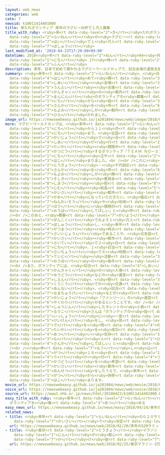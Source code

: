 ```yaml
---
layout: web_news
categories: web
cate: 7
newsid: k10011414401000
title: 来たれボランティア 来年のラグビーＷ杯で１万人募集
title_with_ruby: <ruby>来<rt data-ruby-level="2">き</rt></ruby>たれボランティア <ruby>来年<rt
  data-ruby-level="2">らいねん</rt></ruby>の<ruby>ラグビー<rt data-ruby-level="7">らぐびー</rt></ruby>Ｗ<ruby>杯<rt
  data-ruby-level="7">はい</rt></ruby>で１<ruby>万人<rt data-ruby-level="2">まんにん</rt></ruby><ruby>募集<rt
  data-ruby-level="7">ぼしゅう</rt></ruby>
last_modified_at: '2018-04-23T17:20:00+09:00'
datetime: 2018<ruby>年<rt data-ruby-level="1">ねん</rt></ruby>04<ruby>月<rt data-ruby-level="1">がつ</rt></ruby>23<ruby>日<rt
  data-ruby-level="1">にち</rt></ruby> 17<ruby>時<rt data-ruby-level="2">じ</rt></ruby>20<ruby>分<rt
  data-ruby-level="2">ふん</rt></ruby>
description: 来年、日本で初めて開かれるラグビーワールドカップで、試合会場の運営支援や観客の案内にあたる、およそ１万人のボランティアの募集が２３日から始まり、参加を呼びかける催しが都内で開かれました。
summary: <ruby>来年<rt data-ruby-level="2">らいねん</rt></ruby>、<ruby>日本<rt data-ruby-level="1">にっぽん</rt></ruby>で<ruby>初<rt
  data-ruby-level="4">はじ</rt></ruby>めて<ruby>開<rt data-ruby-level="3">ひら</rt></ruby>かれるラグビーワールドカップで、<ruby>試合<rt
  data-ruby-level="4">しあい</rt></ruby><ruby>会場<rt data-ruby-level="2">かいじょう</rt></ruby>の<ruby>運営<rt
  data-ruby-level="5">うんえい</rt></ruby><ruby>支援<rt data-ruby-level="7">しえん</rt></ruby>や<ruby>観客<rt
  data-ruby-level="4">かんきゃく</rt></ruby>の<ruby>案内<rt data-ruby-level="4">あんない</rt></ruby>にあたる、およそ１<ruby>万人<rt
  data-ruby-level="2">まんにん</rt></ruby>のボランティアの<ruby>募集<rt data-ruby-level="7">ぼしゅう</rt></ruby>が２３<ruby>日<rt
  data-ruby-level="1">にち</rt></ruby>から<ruby>始<rt data-ruby-level="3">はじ</rt></ruby>まり、<ruby>参加<rt
  data-ruby-level="4">さんか</rt></ruby>を<ruby>呼<rt data-ruby-level="6">よ</rt></ruby>びかける<ruby>催<rt
  data-ruby-level="7">もよお</rt></ruby>しが<ruby>都内<rt data-ruby-level="3">とない</rt></ruby>で<ruby>開<rt
  data-ruby-level="3">ひら</rt></ruby>かれました。
image_url: https://newswebeasy.github.io/ja201804/news/web/image/2018/04/23/K10011414401_1804231738_1804231738_01_02.jpg
more: ラグビーワールドカップは、<ruby>来年<rt data-ruby-level="2">らいねん</rt></ruby>の９<ruby>月<rt data-ruby-level="1">がつ</rt></ruby>２０<ruby>日<rt
  data-ruby-level="1">にち</rt></ruby>から１１<ruby>月<rt data-ruby-level="1">がつ</rt></ruby>２<ruby>日<rt
  data-ruby-level="1">にち</rt></ruby>まで、<ruby>全国<rt data-ruby-level="3">ぜんこく</rt></ruby>１２の<ruby>会場<rt
  data-ruby-level="2">かいじょう</rt></ruby>で<ruby>合<rt data-ruby-level="2">あ</rt></ruby>わせて４８<ruby>試合<rt
  data-ruby-level="4">しあい</rt></ruby>が<ruby>行<rt data-ruby-level="2">おこな</rt></ruby>われ、<ruby>大会<rt
  data-ruby-level="2">たいかい</rt></ruby><ruby>期間中<rt data-ruby-level="3">きかんちゅう</rt></ruby>に<ruby>活動<rt
  data-ruby-level="3">かつどう</rt></ruby>するボランティア「ＴＥＡＭ ＮＯーＳＩＤＥ」の<ruby>募集<rt data-ruby-level="7">ぼしゅう</rt></ruby>が２３<ruby>日<rt
  data-ruby-level="1">にち</rt></ruby><ruby>正午<rt data-ruby-level="2">しょうご</rt></ruby>から<ruby>始<rt
  data-ruby-level="3">はじ</rt></ruby>まりました。<br /><br />これに<ruby>合<rt data-ruby-level="2">あ</rt></ruby>わせて、<ruby>東京<rt
  data-ruby-level="2">とうきょう</rt></ruby>・<ruby>千代田区<rt data-ruby-level="3">ちよだく</rt></ruby>で<ruby>参加<rt
  data-ruby-level="4">さんか</rt></ruby>を<ruby>呼<rt data-ruby-level="6">よ</rt></ruby>びかける<ruby>催<rt
  data-ruby-level="7">もよお</rt></ruby>しが<ruby>開<rt data-ruby-level="3">ひら</rt></ruby>かれ、<ruby>組織<rt
  data-ruby-level="5">そしき</rt></ruby><ruby>委員会<rt data-ruby-level="3">いいんかい</rt></ruby>の<ruby>嶋津<rt
  data-ruby-level="8">しまづ</rt></ruby><ruby>昭<rt data-ruby-level="8">あきら</rt></ruby><ruby>事務<rt
  data-ruby-level="5">じむ</rt></ruby><ruby>総長<rt data-ruby-level="5">そうちょう</rt></ruby>が「ボランティアにはそれぞれの<ruby>開催<rt
  data-ruby-level="7">かいさい</rt></ruby><ruby>都市<rt data-ruby-level="3">とし</rt></ruby>でワールドカップの<ruby>顔<rt
  data-ruby-level="2">かお</rt></ruby>になっていただきたい。<ruby>幅広<rt data-ruby-level="7">はばひろ</rt></ruby>い<ruby>年齢層<rt
  data-ruby-level="7">ねんれいそう</rt></ruby>や<ruby>地域<rt data-ruby-level="6">ちいき</rt></ruby>の<ruby>方<rt
  data-ruby-level="2">ほう</rt></ruby>に<ruby>積極的<rt data-ruby-level="4">せっきょくてき</rt></ruby>に<ruby>応募<rt
  data-ruby-level="7">おうぼ</rt></ruby>してほしい」と<ruby>呼<rt data-ruby-level="6">よ</rt></ruby>びかけました。<br
  /><br />このあと、<ruby>概要<rt data-ruby-level="7">がいよう</rt></ruby>が<ruby>発表<rt data-ruby-level="3">はっぴょう</rt></ruby>され、ボランティアは<ruby>全国<rt
  data-ruby-level="3">ぜんこく</rt></ruby>でおよそ１<ruby>万人<rt data-ruby-level="2">まんにん</rt></ruby>を<ruby>募集<rt
  data-ruby-level="7">ぼしゅう</rt></ruby>し、<ruby>来年<rt data-ruby-level="2">らいねん</rt></ruby>３<ruby>月末<rt
  data-ruby-level="4">がつまつ</rt></ruby><ruby>時点<rt data-ruby-level="2">じてん</rt></ruby>で１８<ruby>歳以上<rt
  data-ruby-level="7">さいいじょう</rt></ruby>であることや、<ruby>日本語<rt data-ruby-level="2">にほんご</rt></ruby>でのコミュニケーションができるほか、<ruby>開催<rt
  data-ruby-level="7">かいさい</rt></ruby><ruby>都市<rt data-ruby-level="3">とし</rt></ruby>ごとに<ruby>最低<rt
  data-ruby-level="4">さいてい</rt></ruby>で２<ruby>日<rt data-ruby-level="1">にち</rt></ruby>から５<ruby>日<rt
  data-ruby-level="1">にち</rt></ruby>、１<ruby>日当<rt data-ruby-level="2">にちあ</rt></ruby>たり<ruby>最長<rt
  data-ruby-level="4">さいちょう</rt></ruby>で８<ruby>時間<rt data-ruby-level="2">じかん</rt></ruby><ruby>程度<rt
  data-ruby-level="5">ていど</rt></ruby><ruby>活動<rt data-ruby-level="3">かつどう</rt></ruby>できることなどが<ruby>応募<rt
  data-ruby-level="7">おうぼ</rt></ruby>の<ruby>条件<rt data-ruby-level="5">じょうけん</rt></ruby>だということです。<br
  /><br />また、ボランティアには、<ruby>試合<rt data-ruby-level="4">しあい</rt></ruby><ruby>会場<rt data-ruby-level="2">かいじょう</rt></ruby>のスタジアムで<ruby>観客<rt
  data-ruby-level="4">かんきゃく</rt></ruby>の<ruby>入場<rt data-ruby-level="2">にゅうじょう</rt></ruby>や<ruby>誘導<rt
  data-ruby-level="7">ゆうどう</rt></ruby>などの<ruby>運営<rt data-ruby-level="5">うんえい</rt></ruby><ruby>支援<rt
  data-ruby-level="7">しえん</rt></ruby>、<ruby>駅<rt data-ruby-level="3">えき</rt></ruby>や<ruby>空港<rt
  data-ruby-level="3">くうこう</rt></ruby>での<ruby>交通<rt data-ruby-level="2">こうつう</rt></ruby><ruby>案内<rt
  data-ruby-level="4">あんない</rt></ruby>、<ruby>試合<rt data-ruby-level="4">しあい</rt></ruby>の<ruby>生中継<rt
  data-ruby-level="7">なまちゅうけい</rt></ruby>などが<ruby>行<rt data-ruby-level="2">おこな</rt></ruby>われるイベント<ruby>会場<rt
  data-ruby-level="2">かいじょう</rt></ruby>「ファンゾーン」の<ruby>運営<rt data-ruby-level="5">うんえい</rt></ruby>などの<ruby>役割<rt
  data-ruby-level="6">やくわり</rt></ruby>があるということです。<br /><br />「ボランティアサポーター」に<ruby>就任<rt
  data-ruby-level="6">しゅうにん</rt></ruby>したタレントの<ruby>小島<rt data-ruby-level="3">こじま</rt></ruby><ruby>瑠璃子<rt
  data-ruby-level="7">るりこ</rt></ruby>さんは「ボランティアの<ruby>皆<rt data-ruby-level="7">みな</rt></ruby>さんと<ruby>一生<rt
  data-ruby-level="1">いっしょう</rt></ruby>に<ruby>一度<rt data-ruby-level="3">いちど</rt></ruby>の<ruby>経験<rt
  data-ruby-level="5">けいけん</rt></ruby>をし、<ruby>思<rt data-ruby-level="2">おも</rt></ruby>い<ruby>出<rt
  data-ruby-level="2">で</rt></ruby>を<ruby>残<rt data-ruby-level="4">のこ</rt></ruby>したいので、<ruby>大会<rt
  data-ruby-level="2">たいかい</rt></ruby>を<ruby>成功<rt data-ruby-level="4">せいこう</rt></ruby>させたいという<ruby>熱<rt
  data-ruby-level="4">あつ</rt></ruby>い<ruby>気持<rt data-ruby-level="3">きも</rt></ruby>ちを<ruby>持<rt
  data-ruby-level="3">も</rt></ruby>つ<ruby>人<rt data-ruby-level="1">ひと</rt></ruby>は、ものおじせず<ruby>参加<rt
  data-ruby-level="4">さんか</rt></ruby>してほしい」と<ruby>話<rt data-ruby-level="2">はな</rt></ruby>していました。<br
  /><br /><ruby>申<rt data-ruby-level="7">もう</rt></ruby>し<ruby>込<rt data-ruby-level="7">こ</rt></ruby>みは７<ruby>月<rt
  data-ruby-level="1">がつ</rt></ruby>１８<ruby>日<rt data-ruby-level="1">にち</rt></ruby>まで、インターネットで<ruby>受<rt
  data-ruby-level="4">う</rt></ruby>け<ruby>付<rt data-ruby-level="4">つ</rt></ruby>け、<ruby>活動<rt
  data-ruby-level="3">かつどう</rt></ruby>を<ruby>希望<rt data-ruby-level="4">きぼう</rt></ruby>する<ruby>開催<rt
  data-ruby-level="7">かいさい</rt></ruby><ruby>都市<rt data-ruby-level="3">とし</rt></ruby>で<ruby>面接<rt
  data-ruby-level="5">めんせつ</rt></ruby>をしたうえで、<ruby>来年<rt data-ruby-level="2">らいねん</rt></ruby>１<ruby>月<rt
  data-ruby-level="1">がつ</rt></ruby>から<ruby>研修<rt data-ruby-level="5">けんしゅう</rt></ruby>が<ruby>始<rt
  data-ruby-level="3">はじ</rt></ruby>まります。
movie_url: https://newswebeasy.github.io/ja201804/news/web/movie/2018/04/23/k10011414401_201804231821_201804231821.mp4
voice_url: https://newswebeasy.github.io/ja201804/news/web/voice/2018/04/23/k10011414401_201804231821_201804231821.mp3
source_url: https://www3.nhk.or.jp/news/html/20180423/k10011414401000.html
easy_title_with_ruby: <ruby>来年<rt data-ruby-level="2">らいねん</rt></ruby>のラグビーのワールドカップ
  ボランティアを<ruby>集<rt data-ruby-level="3">あつ</rt></ruby>める
easy_news_url: https://newswebeasy.github.io/news/easy/2018/04/24/来年のラグビーのワールドカップ-ボランティアを集める
related_news:
- title: <ruby>来年<rt data-ruby-level="2">らいねん</rt></ruby>のＧ２０サミット <ruby>大阪<rt data-ruby-level="8">おおさか</rt></ruby><ruby>開催<rt
    data-ruby-level="7">かいさい</rt></ruby>で<ruby>決定<rt data-ruby-level="3">けってい</rt></ruby>
  url: https://newswebeasy.github.io/news/web/2018/02/20/来年のG20サミット-大阪開催で決定
- title: <ruby>東京<rt data-ruby-level="2">とうきょう</rt></ruby>マラソン ３<ruby>万<rt data-ruby-level="2">まん</rt></ruby>6000<ruby>人<rt
    data-ruby-level="1">にん</rt></ruby>が<ruby>都心<rt data-ruby-level="3">としん</rt></ruby>を<ruby>駆<rt
    data-ruby-level="7">か</rt></ruby>け<ruby>抜<rt data-ruby-level="7">ぬ</rt></ruby>ける
  url: https://newswebeasy.github.io/news/web/2018/02/25/東京マラソン-3万6000人が都心を駆け抜ける
...
```

